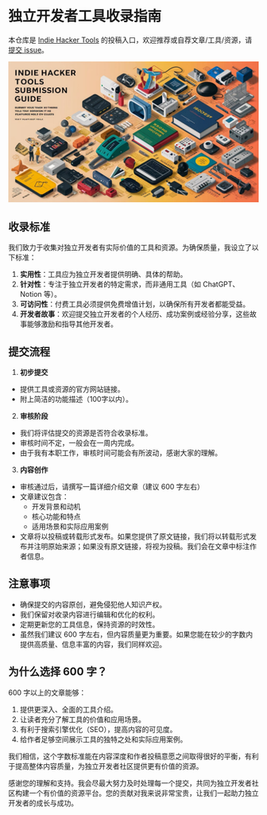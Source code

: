 # 独立开发者工具收录指南

本仓库是 [Indie Hacker Tools](https://indiehackertools.net/) 的投稿入口，欢迎推荐或自荐文章/工具/资源，请[提交 issue](https://github.com/aidevtoolkit/indie-hacker-tools/issues)。

![独立开发者工具收录指南](./submission-guide.jpeg)

## 收录标准
我们致力于收集对独立开发者有实际价值的工具和资源。为确保质量，我设立了以下标准：

1. **实用性**：工具应为独立开发者提供明确、具体的帮助。
2. **针对性**：专注于独立开发者的特定需求，而非通用工具（如 ChatGPT、Notion 等）。
3. **可访问性**：付费工具必须提供免费增值计划，以确保所有开发者都能受益。
4. **开发者故事**：欢迎提交独立开发者的个人经历、成功案例或经验分享，这些故事能够激励和指导其他开发者。

## 提交流程
1. **初步提交**
- 提供工具或资源的官方网站链接。
- 附上简洁的功能描述（100字以内）。

2. **审核阶段**
- 我们将评估提交的资源是否符合收录标准。
- 审核时间不定，一般会在一周内完成。
- 由于我有本职工作，审核时间可能会有所波动，感谢大家的理解。

3. **内容创作**
- 审核通过后，请撰写一篇详细介绍文章（建议 600 字左右）
- 文章建议包含：
  - 开发背景和动机
  - 核心功能和特点
  - 适用场景和实际应用案例
- 文章将以投稿或转载形式发布。如果您提供了原文链接，我们将以转载形式发布并注明原始来源；如果没有原文链接，将视为投稿。我们会在文章中标注作者信息。

## 注意事项
- 确保提交的内容原创，避免侵犯他人知识产权。
- 我们保留对收录内容进行编辑和优化的权利。
- 定期更新您的工具信息，保持资源的时效性。
- 虽然我们建议 600 字左右，但内容质量更为重要。如果您能在较少的字数内提供高质量、信息丰富的内容，我们同样欢迎。

## 为什么选择 600 字？
600 字以上的文章能够：
1. 提供更深入、全面的工具介绍。
2. 让读者充分了解工具的价值和应用场景。
3. 有利于搜索引擎优化（SEO），提高内容的可见度。
4. 给作者足够空间展示工具的独特之处和实际应用案例。

我们相信，这个字数标准能在内容深度和作者投稿意愿之间取得很好的平衡，有利于提高整体内容质量，为独立开发者社区提供更有价值的资源。

感谢您的理解和支持。我会尽最大努力及时处理每一个提交，共同为独立开发者社区构建一个有价值的资源平台。您的贡献对我来说非常宝贵，让我们一起助力独立开发者的成长与成功。
